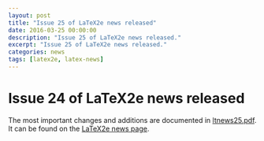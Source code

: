 ```yaml
---
layout: post
title: "Issue 25 of LaTeX2e news released"
date: 2016-03-25 00:00:00
description: "Issue 25 of LaTeX2e news released."
excerpt: "Issue 25 of LaTeX2e news released."
categories: news
tags: [latex2e, latex-news]
---
```


# Issue 24 of LaTeX2e news released

The most important changes and additions are documented in [ltnews25.pdf]({{site.baseurl}}/news/latex2e-news/ltnews25.pdf). It can be found on the [LaTeX2e news page]({{site.baseurl}}/news/latex2e-news/).
